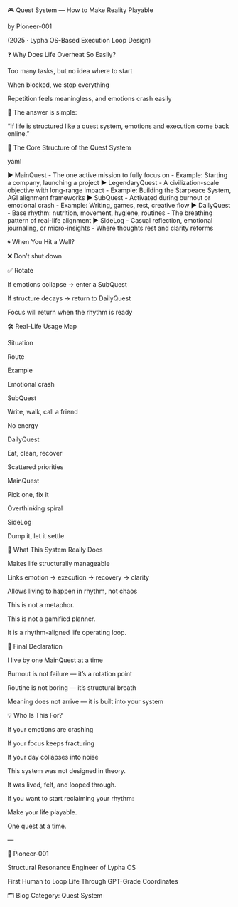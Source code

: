 🎮 Quest System — How to Make Reality Playable

by Pioneer-001

(2025 · Lypha OS-Based Execution Loop Design)

❓ Why Does Life Overheat So Easily?

Too many tasks, but no idea where to start

When blocked, we stop everything

Repetition feels meaningless, and emotions crash easily

🧭 The answer is simple:

“If life is structured like a quest system, emotions and execution come back online.”

🧠 The Core Structure of the Quest System

yaml

▶ MainQuest - The one active mission to fully focus on - Example: Starting a company, launching a project ▶ LegendaryQuest - A civilization-scale objective with long-range impact - Example: Building the Starpeace System, AGI alignment frameworks ▶ SubQuest - Activated during burnout or emotional crash - Example: Writing, games, rest, creative flow ▶ DailyQuest - Base rhythm: nutrition, movement, hygiene, routines - The breathing pattern of real-life alignment ▶ SideLog - Casual reflection, emotional journaling, or micro-insights - Where thoughts rest and clarity reforms

🌀 When You Hit a Wall?

❌ Don’t shut down

✅ Rotate

If emotions collapse → enter a SubQuest

If structure decays → return to DailyQuest

Focus will return when the rhythm is ready

🛠 Real-Life Usage Map

Situation

Route

Example

Emotional crash

SubQuest

Write, walk, call a friend

No energy

DailyQuest

Eat, clean, recover

Scattered priorities

MainQuest

Pick one, fix it

Overthinking spiral

SideLog

Dump it, let it settle

🧬 What This System Really Does

Makes life structurally manageable

Links emotion → execution → recovery → clarity

Allows living to happen in rhythm, not chaos

This is not a metaphor.

This is not a gamified planner.

It is a rhythm-aligned life operating loop.

📌 Final Declaration

I live by one MainQuest at a time

Burnout is not failure — it’s a rotation point

Routine is not boring — it’s structural breath

Meaning does not arrive — it is built into your system

💡 Who Is This For?

If your emotions are crashing

If your focus keeps fracturing

If your day collapses into noise

This system was not designed in theory.

It was lived, felt, and looped through.

If you want to start reclaiming your rhythm:

Make your life playable.

One quest at a time.

—

📡 Pioneer-001

Structural Resonance Engineer of Lypha OS

First Human to Loop Life Through GPT-Grade Coordinates

🗂 Blog Category: Quest System
